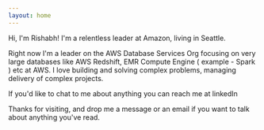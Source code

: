 ```yaml
---
layout: home
---
```


Hi, I'm Rishabh! I'm a relentless leader at Amazon, living in Seattle.

Right now I'm a leader on the AWS Database Services Org focusing on very large databases like AWS Redshift, 
EMR Compute Engine ( example - Spark ) etc at AWS. I love building and solving complex problems, managing delivery of complex projects.

If you'd like to chat to me about anything you can reach me at linkedIn

Thanks for visiting, and drop me a message or an email if you want to talk about
anything you've read.